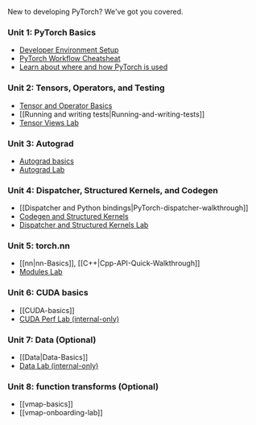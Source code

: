 New to developing PyTorch? We've got you covered.

### Unit 1: PyTorch Basics
- [Developer Environment Setup](https://github.com/pytorch/pytorch/wiki/PyTorch-Basics#development-setup)
- [PyTorch Workflow Cheatsheat](https://github.com/pytorch/pytorch/wiki/PyTorch-Workflow-Cheatsheat)
- [Learn about where and how PyTorch is used](https://github.com/pytorch/pytorch/wiki/PyTorch-Basics#learn-about-how-to-use-pytorch)

### Unit 2: Tensors, Operators, and Testing
- [Tensor and Operator Basics](https://github.com/pytorch/pytorch/wiki/Tensor-and-Operator-Basics)
- [[Running and writing tests|Running-and-writing-tests]]
- [Tensor Views Lab](https://colab.research.google.com/drive/1rJP2aw-f5Iwqwri0_Ei_OI8_esh1Nyeq#scrollTo=LpTEuP0JZzav&line=1&uniqifier=1)

### Unit 3: Autograd
- [Autograd basics](https://github.com/pytorch/pytorch/wiki/Autograd-Basics)
- [Autograd Lab](https://github.com/pytorch/pytorch/wiki/Autograd-Onboarding-Lab)

### Unit 4: Dispatcher, Structured Kernels, and Codegen
- [[Dispatcher and Python bindings|PyTorch-dispatcher-walkthrough]]
- [Codegen and Structured Kernels](https://github.com/pytorch/pytorch/wiki/Codegen-and-Structured-Kernels)
- [Dispatcher and Structured Kernels Lab](https://github.com/pytorch/pytorch/wiki/Dispatcher---Structured-Kernels-Lab)

### Unit 5: torch.nn
- [[nn|nn-Basics]], [[C++|Cpp-API-Quick-Walkthrough]]
- [Modules Lab](https://github.com/pytorch/pytorch/wiki/Module-Onboarding-Lab)

### Unit 6: CUDA basics
- [[CUDA-basics]]
- [CUDA Perf Lab (internal-only)](https://github.com/pytorch/pytorch/wiki/CUDA-basics#debugging-and-profiling-tips)

### Unit 7: Data (Optional)
- [[Data|Data-Basics]]
- [Data Lab (internal-only)](https://github.com/pytorch/pytorch/wiki/Data-Basics#lab-for-dataloader-and-datapipe)

### Unit 8: function transforms (Optional)
- [[vmap-basics]]
- [[vmap-onboarding-lab]]
